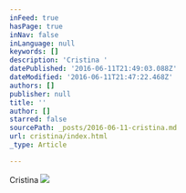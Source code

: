 ```yaml
---
inFeed: true
hasPage: true
inNav: false
inLanguage: null
keywords: []
description: 'Cristina '
datePublished: '2016-06-11T21:49:03.088Z'
dateModified: '2016-06-11T21:47:22.468Z'
authors: []
publisher: null
title: ''
author: []
starred: false
sourcePath: _posts/2016-06-11-cristina.md
url: cristina/index.html
_type: Article

---
```

Cristina ![](https://the-grid-user-content.s3-us-west-2.amazonaws.com/bcc7bec8-f19e-4056-99c4-bb75511ea10b.jpg)